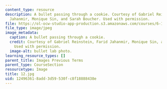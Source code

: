 ```yaml
---
content_type: resource
description: A bullet passing through a cookie. Courtesy of Gabriel Reinstein, Farid
  Jahanmir, Monique Sin, and Sarah Boucher. Used with permission.
file: https://ol-ocw-studio-app-production.s3.amazonaws.com/courses/6-163-strobe-project-laboratory-fall-2005/124963618add3d59530fc8f18888438e_12.jpg
file_type: image/jpeg
image_metadata:
  caption: A bullet passing through a cookie.
  credit: Courtesy of Gabriel Reinstein, Farid Jahanmir, Monique Sin, and Sarah Boucher.
    Used with permission.
  image-alt: bullet lab photo.
learning_resource_types: []
parent_title: Images Previous Terms
parent_type: CourseSection
resourcetype: Image
title: 12.jpg
uid: 12496361-8add-3d59-530f-c8f18888438e
---
```

